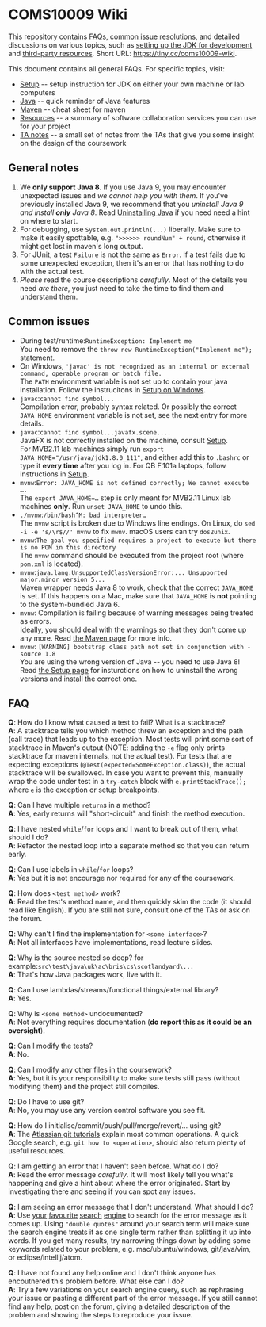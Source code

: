 COMS10009 Wiki
==============

This repository contains [FAQs](#faq), [common issue resolutions](#common-issues), and detailed discussions on various topics, such as [setting up the JDK for development](SETUP.md) and [third-party resources](#RESOURCES.md). Short URL: <https://tiny.cc/coms10009-wiki>.

This document contains all general FAQs. For specific topics, visit:

 * [Setup](SETUP.md) -- setup instruction for JDK on either your own machine or lab computers
 * [Java](JAVA.md) -- quick reminder of Java features
 * [Maven](MAVEN.md) -- cheat sheet for maven
 * [Resources](RESOURCES.md) -- a summary of software collaboration services you can use for your project
 * [TA notes](TA_NOTES.md) -- a small set of notes from the TAs that give you some insight on the design of the coursework

## General notes

 1. We **only support Java 8**. If you use Java 9, you may encounter unexpected issues and _we cannot help you with them_. If you've previously installed Java 9, we recommend that you _uninstall Java 9 and install **only** Java 8_. Read [Uninstalling Java](SETUP.MD#uninstalling-other-java-versions) if you need need a hint on where to start.
 2. For debugging, use `System.out.println(...)` liberally. Make sure to make it easily spottable, e.g. `">>>>>> roundNum" + round`, otherwise it might get lost in maven's long output.
 3. For JUnit, a test `Failure` is not the same as `Error`. If a test fails due to some unexpected exception, then it's an error that has nothing to do with the actual test.
 4. _Please_ read the course descriptions _carefully_. Most of the details you need _are there_, you just need to take the time to find them and understand them.

## Common issues

* During test/runtime:`RuntimeException: Implement me`<br />
      You need to remove the `throw new RuntimeException("Implement me");` statement.
* On Windows, `'javac' is not recognized as an internal or external command,
operable program or batch file.` <br />
      The `PATH` environment variable is not set up to contain your java installation. Follow the instrucitons in [Setup on Windows](SETUP.md#windows).
* `javac`:`cannot find symbol...`<br />
      Compilation error, probably syntax related. Or possibly the correct `JAVA_HOME` environment variable is not set, see the next entry for more details.
* `javac`:`cannot find symbol...javafx.scene....`<br />
      JavaFX is not correctly installed on the machine, consult [Setup](SETUP.md).<br />
      For MVB2.11 lab machines simply run `export JAVA_HOME="/usr/java/jdk1.8.0_111"`, and either add this to `.bashrc` or type it **every time** after you log in.
      For QB F.101a laptops, follow instructions in [Setup](SETUP.md).
* `mvnw`:`Error: JAVA_HOME is not defined correctly; We cannot execute ….`<br />
      The `export JAVA_HOME=…` step is only meant for MVB2.11 Linux lab machines **only**. Run `unset JAVA_HOME` to undo this.
* `./mvnw`:`/bin/bash^M: bad interpreter…`<br />
      The `mvnw` script is broken due to Windows line endings.
      On Linux, do `sed -i -e 's/\r$//' mvnw` to fix `mwnv`. macOS users can try `dos2unix`.
* `mvnw`:`The goal you specified requires a project to execute but there is no POM in this directory`<br />
      The `mvnw` command should be executed from the project root (where `pom.xml` is located).
 * `mvnw`:`java.lang.UnsupportedClassVersionError:... Unsupported major.minor version 5...`<br />
      Maven wrapper needs Java 8 to work, check that the correct `JAVA_HOME` is set. If this happens on a Mac, make sure that `JAVA_HOME` is **not** pointing to the system-bundled Java 6.
 * `mvnw`: Compilation is failing because of warning messages being treated as errors. <br />
      Ideally, you should deal with the warnings so that they don't come up any more. Read [the Maven page](MAVEN.md) for more info.
 * `mvnw`: `[WARNING] bootstrap class path not set in conjunction with -source 1.8` <br />
      You are using the wrong version of Java -- you need to use Java 8! Read [the Setup page](SETUP.md) for insturctions on how to uninstall the wrong versions and install the correct one.

## FAQ

**Q**: How do I know what caused a test to fail? What is a stacktrace? <br />
**A**: A stacktrace tells you which method threw an exception and the path (call trace) that leads up to the exception. Most tests will print some sort of stacktrace in Maven's output (NOTE: adding the `-e` flag only prints stacktrace for maven internals, not the actual test). For tests that are expecting exceptions (`@Test(expected=SomeException.class)`), the actual stacktrace will be swallowed. In case you want to prevent this, manually wrap the code under test in a `try-catch` block with `e.printStackTrace();` where `e` is the exception or setup breakpoints.

**Q**: Can I have multiple `return`s in a method? <br />
**A**: Yes, early returns will "short-circuit" and finish the method execution.

**Q**: I have nested `while`/`for` loops and I want to break out of them, what should I do? <br />
**A**: Refactor the nested loop into a separate method so that you can return early.

**Q**: Can I use labels in `while`/`for` loops? <br />
**A**: Yes but it is not encourage nor required for any of the coursework.

**Q**: How does `<test method>` work? <br />
**A**: Read the test's method name, and then quickly skim the code (it should read like English). If you are still not sure, consult one of the TAs or ask on the forum.

**Q**: Why can't I find the implementation for `<some interface>`? <br />
**A**: Not all interfaces have implementations, read lecture slides.

**Q**: Why is the source nested so deep? for example:`src\test\java\uk\ac\bris\cs\scotlandyard\...` <br />
**A**: That's how Java packages work, live with it.

**Q**: Can I use lambdas/streams/functional things/external library? <br />
**A**: Yes.

**Q**: Why is `<some method>` undocumented? <br />
**A**: Not everything requires documentation (**do report this as it could be an oversight**).

**Q**: Can I modify the tests? <br />
**A**: No.

**Q**: Can I modify any other files in the coursework? <br />
**A**: Yes, but it is your responsibility to make sure tests still pass (without modifying them) and the project still compiles.

**Q**: Do I have to use git? <br />
**A**: No, you may use any version control software you see fit.

**Q**: How do I initialise/commit/push/pull/merge/revert/... using git? <br />
**A**: The [Atlassian git tutorials](https://www.atlassian.com/git/tutorials) explain most common operations. A quick Google search, e.g. `git how to <operation>`, should also return plenty of useful resources.

**Q**: I am getting an error that I haven't seen before. What do I do? <br />
**A**: Read the error message _carefully_. It will most likely tell you what's happening and give a hint about where the error originated. Start by investigating there and seeing if you can spot any issues.

**Q**: I am seeing an error message that I don't understand. What should I do? <br />
**A**: Use [your](https://www.google.co.uk) [favourite](https://duckduckgo.com/) [search](https://www.bing.com/) [engine](https://uk.search.yahoo.com/) to search for the error message as it comes up. Using `"double quotes"` around your search term will make sure the search engine treats it as one single term rather than splitting it up into words. If you get many results, try narrowing things down by adding some keywords related to your problem, e.g. mac/ubuntu/windows, git/java/vim, or eclipse/intellij/atom.

**Q**: I have not found any help online and I don't think anyone has encoutnered this problem before. What else can I do? <br />
**A**: Try a few variations on your search engine query, such as rephrasing your issue or pasting a different part of the error message. If you still cannot find any help, post on the forum, giving a detailed description of the problem and showing the steps to reproduce your issue.

